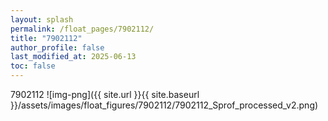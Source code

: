```yaml
---
layout: splash
permalink: /float_pages/7902112/
title: "7902112"
author_profile: false
last_modified_at: 2025-06-13
toc: false
---
```

 
7902112
![img-png]({{ site.url }}{{ site.baseurl }}/assets/images/float_figures/7902112/7902112_Sprof_processed_v2.png)